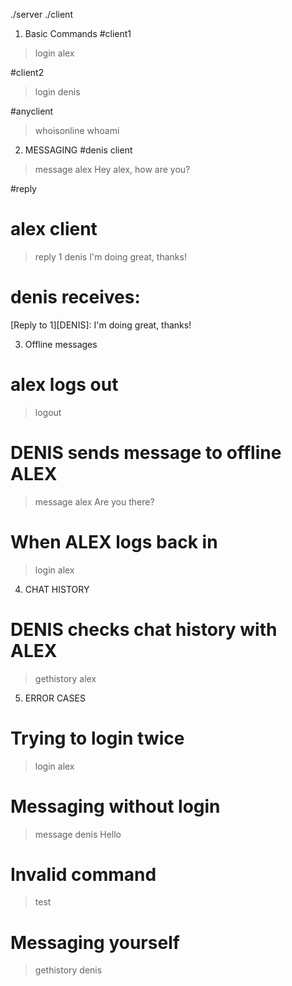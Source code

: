 ./server
./client

1. Basic Commands
#client1
> login alex

#client2
> login denis

#anyclient
> whoisonline
> whoami

2. MESSAGING
#denis client
> message alex Hey alex, how are you?

#reply
# alex client
> reply 1 denis I'm doing great, thanks!

# denis receives:
[Reply to 1][DENIS]: I'm doing great, thanks!

3. Offline messages
# alex logs out
> logout

# DENIS sends message to offline ALEX
> message alex Are you there?

# When ALEX logs back in
> login alex

4. CHAT HISTORY
# DENIS checks chat history with ALEX
> gethistory alex

5. ERROR CASES
# Trying to login twice
> login alex
# Messaging without login
> message denis Hello
# Invalid command
> test
# Messaging yourself
> gethistory denis
